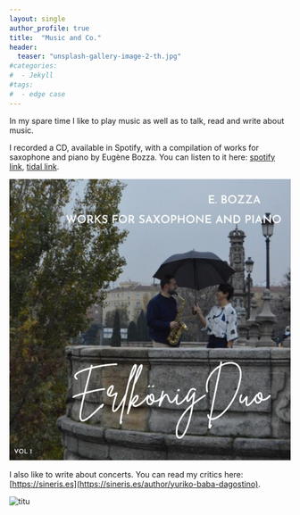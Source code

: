 ```yaml
---
layout: single
author_profile: true
title:  "Music and Co."
header:
  teaser: "unsplash-gallery-image-2-th.jpg"
#categories: 
#  - Jekyll
#tags:
#  - edge case
---
```


In my spare time I like to play music as well as to talk, read and write about music. 

I recorded a CD, available in Spotify, with a compilation of works for saxophone and piano by Eugène Bozza. You can listen to it here: [spotify link](https://open.spotify.com/intl-es/album/1trG4jSg5FkegeBfbXVidx?si=VPMFWLQkQquMGZ7sOFnC_A), [tidal link](https://tidal.com/browse/album/218713426).

![AlbumBozza](/assets/images/AlbumBozza.jpg)

I also like to write about concerts. You can read my critics here: [https://sineris.es](https://sineris.es/author/yuriko-baba-dagostino).

![titu](/assets/images/titu.gif.jpg)

